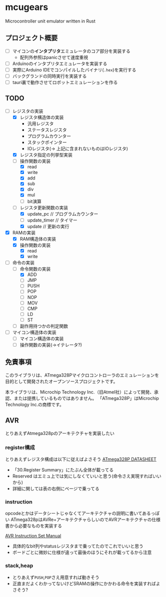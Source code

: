 # mcugears

Microcontroller unit emulator written in Rust

## プロジェクト概要

- [ ] マイコンの**インタプリタ**エミュレータのコア部分を実装する
  - 配列外参照はpanicさせて速度重視
- [ ] Arduinoのインタプリタエミュレータを実装する
- [ ] 実際にArduino IDEでコンパイルしたバイナリ(`.hex`)を実行する
- [ ] バックグランドの同時実行を実装する
- [ ] tauri裏で動作させてロボットエミュレーションを作る

## TODO

- [ ] レジスタの実装
  - [x] レジスタ構造体の実装
    - 汎用レジスタ
    - ステータスレジスタ
    - プログラムカウンター
    - スタックポインター
    - IOレジスタ(→ 上記に含まれないものはIOレジスタ)
  - [x] レジスタ指定の列挙型実装
  - [ ] 操作関数の実装
    - [x] read
    - [x] write
    - [x] add
    - [x] sub
    - [x] div
    - [x] mul
    - [ ] bit演算
  - [ ] レジスタ更新関数の実装
    - [x] update_pc     // プログラムカウンター
    - [ ] update_timer  // タイマー
    - [x] update        // 更新の実行

- [x] RAMの実装
  - [x] RAM構造体の実装
  - [x] 操作関数の実装
    - [x] read
    - [x] write

- [ ] 命令の実装
  - [ ] 命令関数の実装
    - [x] ADD
    - [ ] JMP
    - [ ] PUSH
    - [ ] POP
    - [ ] NOP
    - [ ] MOV
    - [ ] CMP
    - [ ] LD
    - [ ] ST
  - [ ] 副作用持つかの判定関数

- [ ] マイコン構造体の実装
  - [ ] マイコン構造体の実装
  - [ ] 操作関数の実装(→イテレータ?)

## 免責事項

このライブラリは、ATmega328Pマイクロコントローラのエミュレーションを目的として開発されたオープンソースプロジェクトです。

本ライブラリは、Microchip Technology Inc.（旧Atmel社）によって開発、承認、または提携しているものではありません。
「ATmega328P」はMicrochip Technology Inc.の商標です。

## AVR

とりあえずAtmega328pのアーキテクチャを実装したい

### register構成

とりあえずレジスタ構成は以下に従えばよさそう
[ATmega328P DATASHEET](https://ww1.microchip.com/downloads/en/DeviceDoc/Atmel-7810-Automotive-Microcontrollers-ATmega328P_Datasheet.pdf)

- 「30.Register Summary」にたぶん全体が載ってる
- Reserved はエミュ上では気にしなくていいと思う(命令さえ実現すればいいから)
- 詳細に関しては表の右側にページで乗ってる

### instruction

opcodeとかはデータシートじゃなくてアーキテクチャの説明に書いてあるっぽい
ATmega328pはAVRe+アーキテクチャらしいのでAVRアーキテクチャの仕様書から必要なものを実装する

[AVR Instruction Set Manual](https://ww1.microchip.com/downloads/aemDocuments/documents/MCU08/ProductDocuments/ReferenceManuals/AVR-InstructionSet-Manual-DS40002198.pdf)

- 具体的なbit列やstatusレジスタまで乗ってたのでこれでいいと思う
- ボードごとに微妙に仕様が違って最後のほうにそれが載ってるから注意

### stack,heap

- とりあえず`PUSH`,`POP`さえ用意すれば動きそう
- 正直まだよくわかってないけどSRAMの操作にかかわる命令を実装すればよさそう?
